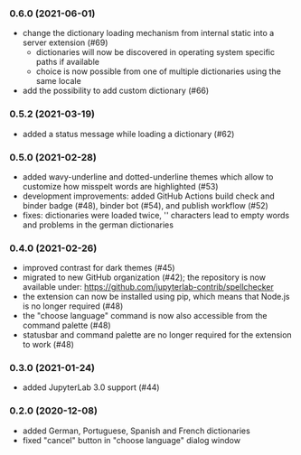 ### 0.6.0 (2021-06-01)
- change the dictionary loading mechanism from internal static into a server extension (#69)
  - dictionaries will now be discovered in operating system specific paths if available
  - choice is now possible from one of multiple dictionaries using the same locale
- add the possibility to add custom dictionary (#66)

### 0.5.2 (2021-03-19)
- added a status message while loading a dictionary (#62)

### 0.5.0 (2021-02-28)

- added wavy-underline and dotted-underline themes which allow to customize how misspelt words are highlighted (#53)
- development improvements: added GitHub Actions build check and binder badge (#48), binder bot (#54), and publish workflow (#52)
- fixes: dictionaries were loaded twice, '' characters lead to empty words and problems in the german dictionaries

### 0.4.0 (2021-02-26)

- improved contrast for dark themes (#45)
- migrated to new GitHub organization (#42); the repository is now available under: https://github.com/jupyterlab-contrib/spellchecker
- the extension can now be installed using pip, which means that Node.js is no longer required (#48)
- the "choose language" command is now also accessible from the command palette (#48)
- statusbar and command palette are no longer required for the extension to work (#48)

### 0.3.0 (2021-01-24)

- added JupyterLab 3.0 support (#44)

### 0.2.0 (2020-12-08)

- added German, Portuguese, Spanish and French dictionaries
- fixed "cancel" button in "choose language" dialog window
